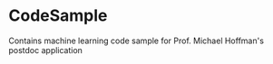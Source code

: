 # CodeSample

Contains machine learning code sample for Prof. Michael Hoffman's postdoc application
